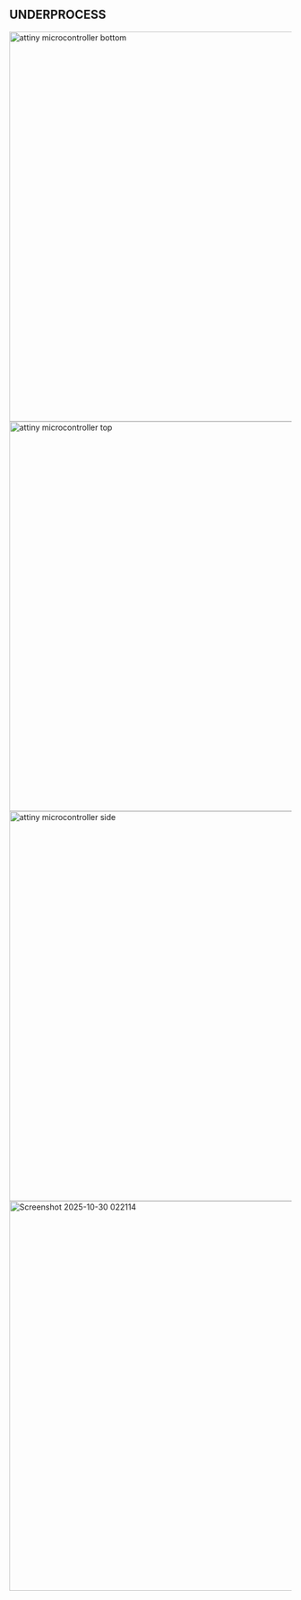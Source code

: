 ## UNDERPROCESS

<img width="543" height="695" alt="attiny microcontroller bottom" src="https://github.com/user-attachments/assets/be3e04ed-038a-46a4-b19b-d9c97464508e" />
<img width="543" height="695" alt="attiny microcontroller top" src="https://github.com/user-attachments/assets/b0f35ec4-7c32-4183-9722-0bf8336e800b" />
<img width="543" height="695" alt="attiny microcontroller side" src="https://github.com/user-attachments/assets/ff9647b8-f2cc-4096-94b4-489967610b42" />
<img width="543" height="695" alt="Screenshot 2025-10-30 022114" src="https://github.com/user-attachments/assets/723921b4-ba1d-4945-a6b7-7be2b1d38237" />
